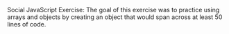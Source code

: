 Social JavaScript Exercise: 
    The goal of this exercise was to practice using arrays and objects by creating an object that would span across at least 50 lines of code. 
